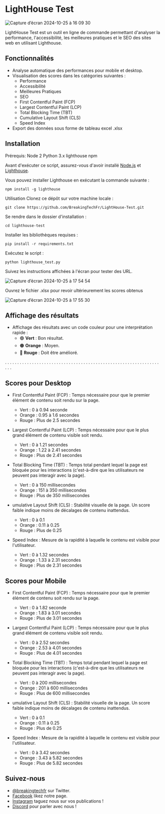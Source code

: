 # LightHouse Test

![Capture d’écran 2024-10-25 à 16 09 30](https://github.com/user-attachments/assets/ac77dd3c-8578-4c2e-8cea-242546768548)

LightHouse Test est un outil en ligne de commande permettant d'analyser la performance, l'accessibilité, les meilleures pratiques et le SEO des sites web en utilisant Lighthouse.

## Fonctionnalités

- Analyse automatique des performances pour mobile et desktop.
- Visualisation des scores dans les catégories suivantes :
  - Performance
  - Accessibilité
  - Meilleures Pratiques
  - SEO
  - First Contentful Paint (FCP)
  - Largest Contentful Paint (LCP)
  - Total Blocking Time (TBT)
  - Cumulative Layout Shift (CLS)
  - Speed Index
- Export des données sous forme de tableau excel .xlsx

## Installation

Prérequis:
Node 2
Python 3.x
lighthouse npm

Avant d'exécuter ce script, assurez-vous d'avoir installé [Node.js](https://nodejs.org/) et [Lighthouse](https://developers.google.com/web/tools/lighthouse). 

Vous pouvez installer Lighthouse en exécutant la commande suivante :

```shell
npm install -g lighthouse
```

Utilisation
Clonez ce dépôt sur votre machine locale :
```shell
git clone https://github.com/BreakingTechFr/LightHouse-Test.git
```
Se rendre dans le dossier d'installation :
```shell
cd lighthouse-test
```
Installer les bibliothèques requises :
```shell
pip install -r requirements.txt
```
Exécutez le script :
```shell
python lighthouse_test.py
```
Suivez les instructions affichées à l'écran pour tester des URL.

![Capture d’écran 2024-10-25 à 17 54 54](https://github.com/user-attachments/assets/17beb7e3-07ac-4746-a94e-62a8629cd641)

Ouvrez le fichier .xlsx pour revoir ultérieurement les scores obtenus

![Capture d’écran 2024-10-25 à 17 55 30](https://github.com/user-attachments/assets/6a96badf-09a7-42ff-bac2-92f47c610ca3)

## Affichage des résultats

- Affichage des résultats avec un code couleur pour une interprétation rapide :
  - 🟢 **Vert** : Bon résultat.
  - 🟠 **Orange** : Moyen.
  - 🔴 **Rouge** : Doit être amélioré.
 
. . . . . . . . . . . . . . . . . . . . . . . . . . . . . . . . . . . . . . . . . . . . . . . . . . . . . . . . . . . . . . . . . . 

## Scores pour Desktop
- First Contentful Paint (FCP) : Temps nécessaire pour que le premier élément de contenu soit rendu sur la page.
  - Vert : 0 à 0.94 seconde
  - Orange : 0.95 à 1.6 secondes
  - Rouge : Plus de 2.5 secondes

- Largest Contentful Paint (LCP) : Temps nécessaire pour que le plus grand élément de contenu visible soit rendu.
  - Vert : 0 à 1.21 secondes
  - Orange : 1.22 à 2.41 secondes
  - Rouge : Plus de 2.41 secondes

- Total Blocking Time (TBT) : Temps total pendant lequel la page est bloquée pour les interactions (c'est-à-dire que les utilisateurs ne peuvent pas interagir avec la page).
  - Vert : 0 à 150 millisecondes
  - Orange : 151 à 350 millisecondes
  - Rouge : Plus de 350 millisecondes

- umulative Layout Shift (CLS) : Stabilité visuelle de la page. Un score faible indique moins de décalages de contenu inattendus.
  - Vert : 0 à 0.1
  - Orange : 0.11 à 0.25
  - Rouge : Plus de 0.25

- Speed Index : Mesure de la rapidité à laquelle le contenu est visible pour l'utilisateur.
  - Vert : 0 à 1.32 secondes
  - Orange : 1.33 à 2.31 secondes
  - Rouge : Plus de 2.31 secondes

## Scores pour Mobile
- First Contentful Paint (FCP) : Temps nécessaire pour que le premier élément de contenu soit rendu sur la page.
  - Vert : 0 à 1.82 seconde
  - Orange : 1.83 à 3.01 secondes
  - Rouge : Plus de 3.01 secondes

- Largest Contentful Paint (LCP) : Temps nécessaire pour que le plus grand élément de contenu visible soit rendu.
  - Vert : 0 à 2.52 secondes
  - Orange : 2.53 à 4.01 secondes
  - Rouge : Plus de 4.01 secondes

- Total Blocking Time (TBT) : Temps total pendant lequel la page est bloquée pour les interactions (c'est-à-dire que les utilisateurs ne peuvent pas interagir avec la page).
  - Vert : 0 à 200 millisecondes
  - Orange : 201 à 600 millisecondes
  - Rouge : Plus de 600 millisecondes

- umulative Layout Shift (CLS) : Stabilité visuelle de la page. Un score faible indique moins de décalages de contenu inattendus.
  - Vert : 0 à 0.1
  - Orange : 0.11 à 0.25
  - Rouge : Plus de 0.25

- Speed Index : Mesure de la rapidité à laquelle le contenu est visible pour l'utilisateur.
  - Vert : 0 à 3.42 secondes
  - Orange : 3.43 à 5.82 secondes
  - Rouge : Plus de 5.82 secondes

## Suivez-nous

- [@breakingtechfr](https://twitter.com/BreakingTechFR) sur Twitter.
- [Facebook](https://www.facebook.com/BreakingTechFr/) likez notre page.
- [Instagram](https://www.instagram.com/breakingtechfr/) taguez nous sur vos publications !
- [Discord](https://discord.gg/VYNVBhk) pour parler avec nous !
